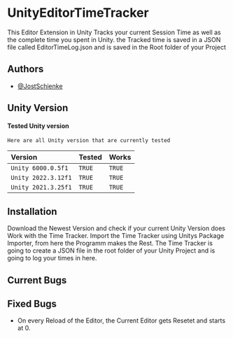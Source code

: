 # UnityEditorTimeTracker
This Editor Extension in Unity Tracks your current Session Time as well as the complete time you spent in Unity.
the Tracked time is saved in a JSON file called EditorTimeLog.json and is saved in the Root folder of your Project


## Authors

- [@JostSchienke](https://github.com/JostSchienke)


## Unity Version

#### Tested Unity version

```
Here are all Unity version that are currently tested
```

| Version | Tested     | Works                |
| :-------- | :------- | :------------------------- |
| `Unity 6000.0.5f1`| `TRUE` | `TRUE` |
| `Unity 2022.3.12f1` | `TRUE` | `TRUE` |
| `Unity 2021.3.25f1` | `TRUE` | `TRUE` |

## Installation
Download the Newest Version and check if your current Unity Version does Work with the Time Tracker.
Import the Time Tracker using Unitys Package Importer, from here the Programm makes the Rest.
The Time Tracker is going to create a JSON file in the root folder of your Unity Project and is going to log your times in here.

## Current Bugs

## Fixed Bugs
- On every Reload of the Editor, the Current Editor gets Resetet and starts at 0.
